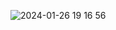 ![2024-01-26 19 16 56](https://github.com/EdgeRunner107/CyberAirsoft2077/assets/140359171/ee4ca775-11ef-455e-964a-4ff3da4aeb59)
